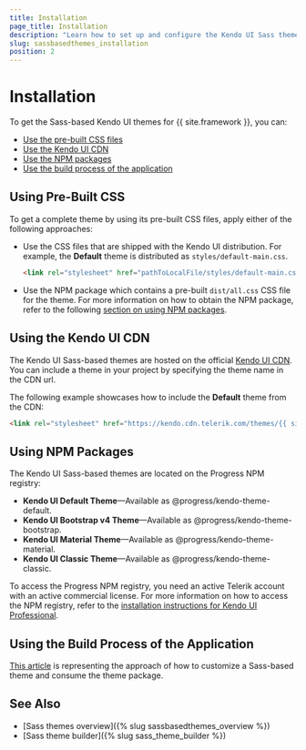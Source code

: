 ```yaml
---
title: Installation
page_title: Installation
description: "Learn how to set up and configure the Kendo UI Sass themes for {{ site.product }}."
slug: sassbasedthemes_installation
position: 2
---
```


# Installation

To get the Sass-based Kendo UI themes for {{ site.framework }}, you can:

* [Use the pre-built CSS files](#using-the-pre-built-css)
* [Use the Kendo UI CDN](#using-the-kendo-ui-cdn)
* [Use the NPM packages](#using-npm-packages)
* [Use the build process of the application](#using-the-build-process-of-the-application)

## Using Pre-Built CSS

To get a complete theme by using its pre-built CSS files, apply either of the following approaches:

- Use the CSS files that are shipped with the Kendo UI distribution. For example, the **Default** theme is distributed as `styles/default-main.css`.

  ```html
  <link rel="stylesheet" href="pathToLocalFile/styles/default-main.css" />
  ```

- Use the NPM package which contains a pre-built `dist/all.css` CSS file for the theme. For more information on how to obtain the NPM package, refer to the following [section on using NPM packages](#using-npm-packages).

## Using the Kendo UI CDN

The Kendo UI Sass-based themes are hosted on the official [Kendo UI CDN](https://docs.telerik.com/kendo-ui/intro/installation/cdn-service). You can include a theme in your project by specifying the theme name in the CDN url.

The following example showcases how to include the **Default** theme from the CDN:

```html
<link rel="stylesheet" href="https://kendo.cdn.telerik.com/themes/{{ site.themesCdnVersion }}/default/default-main.css" />
```

## Using NPM Packages

The Kendo UI Sass-based themes are located on the Progress NPM registry:

* **Kendo UI Default Theme**&mdash;Available as @progress/kendo-theme-default.
* **Kendo UI Bootstrap v4 Theme**&mdash;Available as @progress/kendo-theme-bootstrap.
* **Kendo UI Material Theme**&mdash;Available as @progress/kendo-theme-material.
* **Kendo UI Classic Theme**&mdash;Available as @progress/kendo-theme-classic.

To access the Progress NPM registry, you need an active Telerik account with an active commercial license. For more information on how to access the NPM registry, refer to the [installation instructions for Kendo UI Professional](https://docs.telerik.com/kendo-ui/intro/installation/npm).

## Using the Build Process of the Application

[This article](https://docs.telerik.com/kendo-ui/styles-and-layout/sass-themes/customization#using-the-build-process-of-the-application) is representing the approach of how to customize a Sass-based theme and consume the theme package.

## See Also

* [Sass themes overview]({% slug sassbasedthemes_overview %})
* [Sass theme builder]({% slug sass_theme_builder %})